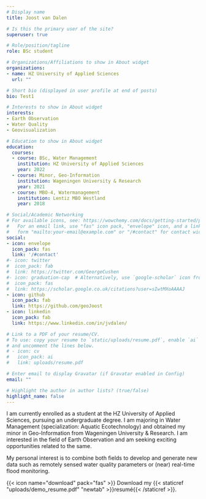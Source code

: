 ```yaml
---
# Display name
title: Joost van Dalen

# Is this the primary user of the site?
superuser: true

# Role/position/tagline
role: BSc student

# Organizations/Affiliations to show in About widget
organizations:
- name: HZ University of Applied Sciences
  url: ""

# Short bio (displayed in user profile at end of posts)
bio: Test1

# Interests to show in About widget
interests:
- Earth Observation
- Water Quality
- Geovisualization

# Education to show in About widget
education:
  courses:
  - course: BSc, Water Management
    institution: HZ University of Applied Sciences
    year: 2022
  - course: Minor, Geo-Information
    institution: Wageningen University & Research
    year: 2021
  - course: MBO-4, Watermanagement
    institution: Lentiz MBO Westland
    year: 2018

# Social/Academic Networking
# For available icons, see: https://wowchemy.com/docs/getting-started/page-builder/#icons
#   For an email link, use "fas" icon pack, "envelope" icon, and a link in the
#   form "mailto:your-email@example.com" or "/#contact" for contact widget.
social:
- icon: envelope
  icon_pack: fas
  link: '/#contact'
#- icon: twitter
#  icon_pack: fab
#  link: https://twitter.com/GeorgeCushen
#- icon: graduation-cap  # Alternatively, use `google-scholar` icon from `ai` icon pack
#  icon_pack: fas
#  link: https://scholar.google.co.uk/citations?user=sIwtMXoAAAAJ
- icon: github
  icon_pack: fab
  link: https://github.com/geoJoost
- icon: linkedin
  icon_pack: fab
  link: https://www.linkedin.com/in/jvdalen/

# Link to a PDF of your resume/CV.
# To use: copy your resume to `static/uploads/resume.pdf`, enable `ai` icons in `params.toml`, 
# and uncomment the lines below.
# - icon: cv
#   icon_pack: ai
#   link: uploads/resume.pdf

# Enter email to display Gravatar (if Gravatar enabled in Config)
email: ""

# Highlight the author in author lists? (true/false)
highlight_name: false
---
```


I am currently enrolled as a student at the HZ University of Applied Sciences, pursuing an undergraduate degree. I am majoring in Water Management (specialization: Aquatic Ecotechnology) and obtained my minor in Geo-Information from Wageningen University & Research. I am interested in the field of Earth Observation and am seeking exciting opportunities related to the same.

My personal interest is to combine both fields to develop and generate new data such as remotely sensed water quality parameters or (near) real-time flood monitoring. 

{{< icon name="download" pack="fas" >}} Download my {{< staticref "uploads/demo_resume.pdf" "newtab" >}}resumé{{< /staticref >}}.